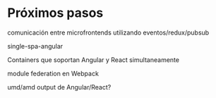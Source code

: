 # Próximos pasos

comunicación entre microfrontends utilizando eventos/redux/pubsub

single-spa-angular

Containers que soportan Angular y React simultaneamente

module federation en Webpack

umd/amd output de Angular/React?

